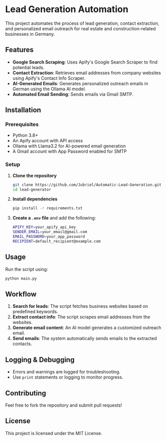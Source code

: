# Lead Generation Automation

This project automates the process of lead generation, contact extraction, and personalized email outreach for real estate and construction-related businesses in Germany.

## Features
- **Google Search Scraping**: Uses Apify's Google Search Scraper to find potential leads.
- **Contact Extraction**: Retrieves email addresses from company websites using Apify's Contact Info Scraper.
- **AI-Generated Emails**: Generates personalized outreach emails in German using the Ollama AI model.
- **Automated Email Sending**: Sends emails via Gmail SMTP.

## Installation

### Prerequisites
- Python 3.8+
- An Apify account with API access
- Ollama with Llama3.2 for AI-powered email generation
- A Gmail account with App Password enabled for SMTP

### Setup
1. **Clone the repository**
   ```sh
   git clone https://github.com/Jubriel/Automatic-Lead-Generation.git
   cd lead-generator
   ```

2. **Install dependencies**
   ```sh
   pip install -r requirements.txt
   ```

3. **Create a `.env` file** and add the following:
   ```sh
   APIFY_KEY=your_apify_api_key
   SENDER_EMAIL=your_email@gmail.com
   EMAIL_PASSWORD=your_app_password
   RECIPIENT=default_recipient@example.com
   ```

## Usage
Run the script using:
```sh
python main.py
```

## Workflow
1. **Search for leads**: The script fetches business websites based on predefined keywords.
2. **Extract contact info**: The script scrapes email addresses from the websites.
3. **Generate email content**: An AI model generates a customized outreach email.
4. **Send emails**: The system automatically sends emails to the extracted contacts.

## Logging & Debugging
- Errors and warnings are logged for troubleshooting.
- Use `print` statements or logging to monitor progress.

## Contributing
Feel free to fork the repository and submit pull requests!

## License
This project is licensed under the MIT License.

